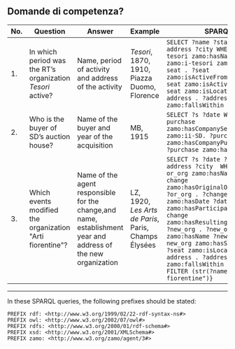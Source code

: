 ## Domande di competenza?

| No. | Question | Answer  | Example                                       | SPARQL |
|-----|---------------------------------------------------------------------------------------------------------|------------------------------------------------------------------|-----------------------------------------------------------|----------------------------------------------------------------------------------------------------------------------------------------------------------------------------------------------------------------------------------------------------------------------------------------------------------------------------------|
| 1.  | In which period was the RT’s organization <i>Tesori</i> active? | Name, period of activity and address of the activity | <i>Tesori</i>, 1870, 1910, Piazza Duomo, Florence          | ```SELECT ?name ?start ?end ?address ?city WHERE { zamo:i-tesori zamo:hasName ?name . zamo:i-tesori zamo:hasSeat ?seat . ?seat zamo:isActiveFrom ?start . ?seat zamo:isActiveTo ?end . ?seat zamo:isLocatedIn ?address . ?address zamo:fallsWithin ?city}``` |
| 2.  | Who is the buyer of SD’s auction house?  | Name of the buyer and year of the acquisition   | MB, 1915                                                  | ```SELECT ?s ?date WHERE { ?purchase zamo:hasCompanySeller zamo:ii-SD. ?purchase zamo:hasCompanyPurchaser ?s . ?purchase zamo:hasDate ?date} ```  |
| 3.  | Which events modified the organization "Arti fiorentine"? | Name of the agent responsible for the change,and name, establishment year and address of the new organization | LZ, 1920, <i>Les Arts de Paris</i>, Paris, Champs Élysées | ```SELECT ?s ?date ?new_name ?address ?city  WHERE { ?or_org zamo:hasName ?name. ?change zamo:hasOriginalOrganization ?or_org . ?change zamo:hasDate ?date . ?change zamo:hasParticipant ?s . ?change zamo:hasResultingOrganization ?new_org . ?new_org zamo:hasName ?new_name . ?new_org zamo:hasSeat ?seat . ?seat zamo:isLocatedIn ?address . ?address zamo:fallsWithin ?city . FILTER (str(?name) = "Arti fiorentine")}```|

****

In these SPARQL queries, the following prefixes should be stated:
```
PREFIX rdf: <http://www.w3.org/1999/02/22-rdf-syntax-ns#>
PREFIX owl: <http://www.w3.org/2002/07/owl#>
PREFIX rdfs: <http://www.w3.org/2000/01/rdf-schema#>
PREFIX xsd: <http://www.w3.org/2001/XMLSchema#>
PREFIX zamo: <http://www.w3.org/zamo/agent/3#>
```